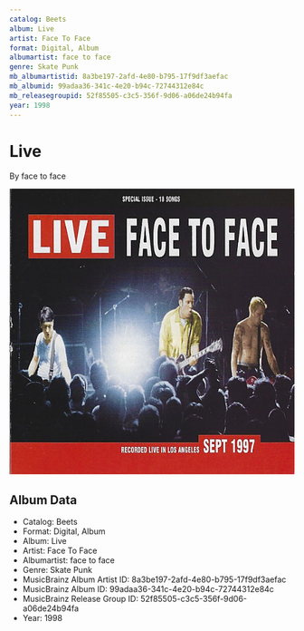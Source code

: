 ```yaml
---
catalog: Beets
album: Live
artist: Face To Face
format: Digital, Album
albumartist: face to face
genre: Skate Punk
mb_albumartistid: 8a3be197-2afd-4e80-b795-17f9df3aefac
mb_albumid: 99adaa36-341c-4e20-b94c-72744312e84c
mb_releasegroupid: 52f85505-c3c5-356f-9d06-a06de24b94fa
year: 1998
---
```


# Live

By face to face

![](../../assets/beetscovers/Face_To_Face-Live.jpg)

## Album Data

- Catalog: Beets
- Format: Digital, Album
- Album: Live
- Artist: Face To Face
- Albumartist: face to face
- Genre: Skate Punk
- MusicBrainz Album Artist ID: 8a3be197-2afd-4e80-b795-17f9df3aefac
- MusicBrainz Album ID: 99adaa36-341c-4e20-b94c-72744312e84c
- MusicBrainz Release Group ID: 52f85505-c3c5-356f-9d06-a06de24b94fa
- Year: 1998


